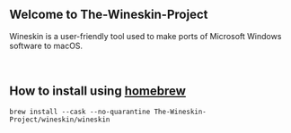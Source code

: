 ## Welcome to The-Wineskin-Project
Wineskin is a user-friendly tool used to make ports of Microsoft Windows software to macOS.

<br>

## How to install using [homebrew](https://brew.sh/)
```
brew install --cask --no-quarantine The-Wineskin-Project/wineskin/wineskin
```
<!--

**Here are some ideas to get you started:**

🙋‍♀️ A short introduction - what is your organization all about?
🌈 Contribution guidelines - how can the community get involved?
👩‍💻 Useful resources - where can the community find your docs? Is there anything else the community should know?
🍿 Fun facts - what does your team eat for breakfast?
🧙 Remember, you can do mighty things with the power of [Markdown](https://docs.github.com/github/writing-on-github/getting-started-with-writing-and-formatting-on-github/basic-writing-and-formatting-syntax)
-->
